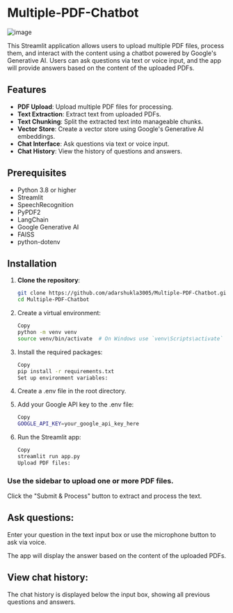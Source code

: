 # Multiple-PDF-Chatbot

![image](https://github.com/user-attachments/assets/f64cacb6-cc8b-4fad-88f2-cfa6aa136118)

This Streamlit application allows users to upload multiple PDF files, process them, and interact with the content using a chatbot powered by Google's Generative AI. Users can ask questions via text or voice input, and the app will provide answers based on the content of the uploaded PDFs.

## Features

- **PDF Upload**: Upload multiple PDF files for processing.
- **Text Extraction**: Extract text from uploaded PDFs.
- **Text Chunking**: Split the extracted text into manageable chunks.
- **Vector Store**: Create a vector store using Google's Generative AI embeddings.
- **Chat Interface**: Ask questions via text or voice input.
- **Chat History**: View the history of questions and answers.

## Prerequisites

- Python 3.8 or higher
- Streamlit
- SpeechRecognition
- PyPDF2
- LangChain
- Google Generative AI
- FAISS
- python-dotenv

## Installation

1. **Clone the repository**:
   ```bash
   git clone https://github.com/adarshukla3005/Multiple-PDF-Chatbot.git
   cd Multiple-PDF-Chatbot
2. Create a virtual environment:
   ```bash
   Copy
   python -m venv venv
   source venv/bin/activate  # On Windows use `venv\Scripts\activate`

3. Install the required packages:
   ```bash
   Copy
   pip install -r requirements.txt
   Set up environment variables:

4. Create a .env file in the root directory.

5. Add your Google API key to the .env file:
   ```bash
   Copy
   GOOGLE_API_KEY=your_google_api_key_here
   
6. Run the Streamlit app:
   ```bash
   Copy
   streamlit run app.py
   Upload PDF files:

### Use the sidebar to upload one or more PDF files.

Click the "Submit & Process" button to extract and process the text.

## Ask questions:

Enter your question in the text input box or use the microphone button to ask via voice.

The app will display the answer based on the content of the uploaded PDFs.

## View chat history:

The chat history is displayed below the input box, showing all previous questions and answers.
